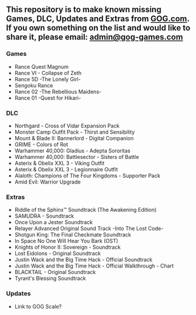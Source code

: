 ## This repository is to make known missing Games, DLC, Updates and Extras from [GOG.com](https://www.gog.com/). If you own something on the list and would like to share it, please email: [admin@gog-games.com](mailto:admin@gog-games.com)

### Games
- Rance Quest Magnum
- Rance VI - Collapse of Zeth
- Rance 5D -The Lonely Girl-
- Sengoku Rance
- Rance 02 -The Rebellious Maidens-
- Rance 01 -Quest for Hikari-

### DLC
- Northgard - Cross of Vidar Expansion Pack
- Monster Camp Outfit Pack - Thirst and Sensibility
- Mount & Blade II: Bannerlord - Digital Companion
- GRIME - Colors of Rot
- Warhammer 40,000: Gladius - Adepta Sororitas
- Warhammer 40,000: Battlesector - Sisters of Battle
- Asterix & Obelix XXL 3 - Viking Outfit 
- Asterix & Obelix XXL 3 - Legionnaire Outfit
- Alaloth: Champions of The Four Kingdoms - Supporter Pack
- Amid Evil: Warrior Upgrade

### Extras
- Riddle of the Sphinx™ Soundtrack (The Awakening Edition)
- SAMUDRA - Soundtrack
- Once Upon a Jester Soundtrack
- Relayer Advanced Original Sound Track -Into The Lost Code-
- Shotgun King: The Final Checkmate Soundtrack
- In Space No One Will Hear You Bark (OST)
- Knights of Honor II: Sovereign - Soundtrack
- Lost Eidolons - Original Soundtrack
- Justin Wack and the Big Time Hack - Official Soundtrack
- Justin Wack and the Big Time Hack - Official Walkthrough - Chart
- BLACKTAIL - Original Soundtrack
- Tyrant's Blessing Soundtrack

### Updates
- Link to GOG Scale?
